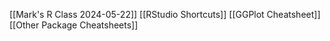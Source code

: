 [[Mark's R Class 2024-05-22]]
[[RStudio Shortcuts]]
[[GGPlot Cheatsheet]]
[[Other Package Cheatsheets]]
